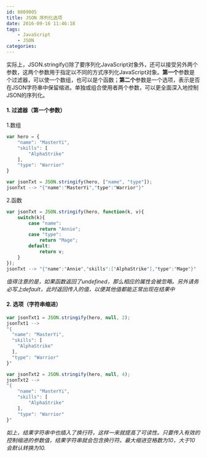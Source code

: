 ```yaml
---
id: 0809005
title: JSON 序列化选项
date: 2016-09-16 11:46:18
tags:
    - JavaScript
    - JSON
categories:
---
```


实际上，JSON.stringify()除了要序列化JavaScript对象外，还可以接受另外两个参数，这两个参数用于指定以不同的方式序列化JavaScript对象。**第一个**参数是个过滤器，可以使一个数组，也可以是个函数；**第二个**参数是一个选项，表示是否在JSON字符串中保留缩进。单独或组合使用者两个参数，可以更全面深入地控制JSON的序列化。
#### 1. 过滤器（第一个参数）
1.数组
```JavaScript
var hero = {
    "name": "MasterYi",
    "skills": [
        "AlphaStrike"
    ],
    "type": "Warrior"
}

var jsonTxt = JSON.stringify(hero, ["name", "type"]);
jsonTxt --> "{"name":"MasterYi","type":"Warrior"}"
```
2.函数
```JavaScript
var jsonTxt = JSON.stringify(hero, function(k, v){
    switch(k){
        case "name":
            return "Annie";
        case "type":
            return "Mage";
        default:
            return v;
    }
});
jsonTxt --> "{"name":"Annie","skills":["AlphaStrike"],"type":"Mage"}"
```
*值得注意的是，如果函数返回了undefined，那么相应的属性会被忽略。另外请务必写上default，此时返回传入的值，以便其他值都能正常出现在结果中*
#### 2. 选项（字符串缩进）
```JavaScript
var jsonTxt1 = JSON.stringify(hero, null, 2);
jsonTxt1 -->
"{
  "name": "MasterYi",
  "skills": [
    "AlphaStrike"
  ],
  "type": "Warrior"
}"

var jsonTxt2 = JSON.stringify(hero, null, 4);
jsonTxt2 -->
"{
    "name": "MasterYi",
    "skills": [
        "AlphaStrike"
    ],
    "type": "Warrior"
}"
```
*如上，结果字符串中也插入了换行符，这样一来就提高了可读性。只要传入有效的控制缩进的参数值，结果字符串就会包含换行符。最大缩进空格数为10，大于10会默认转换为10.*
